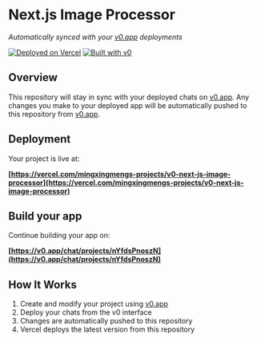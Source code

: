 # Next.js Image Processor

*Automatically synced with your [v0.app](https://v0.app) deployments*

[![Deployed on Vercel](https://img.shields.io/badge/Deployed%20on-Vercel-black?style=for-the-badge&logo=vercel)](https://vercel.com/mingxingmengs-projects/v0-next-js-image-processor)
[![Built with v0](https://img.shields.io/badge/Built%20with-v0.app-black?style=for-the-badge)](https://v0.app/chat/projects/nYfdsPnoszN)

## Overview

This repository will stay in sync with your deployed chats on [v0.app](https://v0.app).
Any changes you make to your deployed app will be automatically pushed to this repository from [v0.app](https://v0.app).

## Deployment

Your project is live at:

**[https://vercel.com/mingxingmengs-projects/v0-next-js-image-processor](https://vercel.com/mingxingmengs-projects/v0-next-js-image-processor)**

## Build your app

Continue building your app on:

**[https://v0.app/chat/projects/nYfdsPnoszN](https://v0.app/chat/projects/nYfdsPnoszN)**

## How It Works

1. Create and modify your project using [v0.app](https://v0.app)
2. Deploy your chats from the v0 interface
3. Changes are automatically pushed to this repository
4. Vercel deploys the latest version from this repository